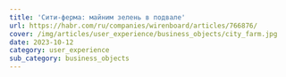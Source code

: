```yaml
---
title: 'Сити-ферма: майним зелень в подвале'
url: https://habr.com/ru/companies/wirenboard/articles/766876/
cover: /img/articles/user_experience/business_objects/city_farm.jpg
date: 2023-10-12
category: user_experience
sub_category: business_objects
---
```

